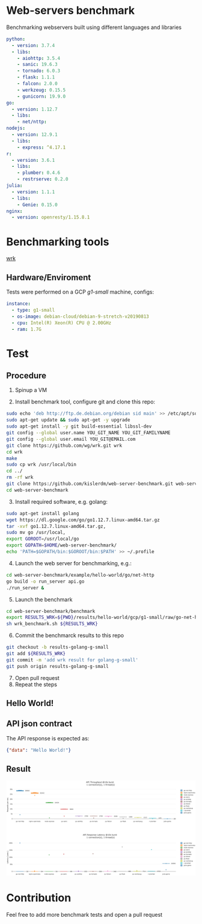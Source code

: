 # Web-servers benchmark

Benchmarking webservers built using different languages and libraries

```yaml
python:
  - version: 3.7.4
  - libs:
    - aiohttp: 3.5.4
    - sanic: 19.6.3
    - tornado: 6.0.3
    - flask: 1.1.1
    - falcon: 2.0.0
    - werkzeug: 0.15.5
    - gunicorn: 19.9.0
go: 
  - version: 1.12.7
  - libs: 
    - net/nttp: 
nodejs:
  - version: 12.9.1
  - libs: 
    - express: ^4.17.1
r:
  - version: 3.6.1
  - libs:
    - plumber: 0.4.6
    - restrserve: 0.2.0
julia:
  - version: 1.1.1
  - libs:
    - Genie: 0.15.0
nginx:
  - version: openresty/1.15.8.1
```

# Benchmarking tools

<a href="https://github.com/wg/wrk/" target="_blank">wrk</a>

## Hardware/Enviroment

Tests were performed on a GCP <em>g1-small</em> machine, configs:

```yaml
instance:
  - type: g1-small
  - os-image: debian-cloud/debian-9-stretch-v20190813
  - cpu: Intel(R) Xeon(R) CPU @ 2.00GHz
  - ram: 1.7G
```

# Test

## Procedure

1. Spinup a VM

2. Install benchmark tool, configure git and clone this repo:

```bash
sudo echo 'deb http://ftp.de.debian.org/debian sid main' >> /etc/apt/sources.list
sudo apt-get update && sudo apt-get -y upgrade
sudo apt-get install -y git build-essential libssl-dev
git config --global user.name YOU_GIT_NAME YOU_GIT_FAMILYNAME
git config --global user.email YOU_GIT@EMAIL.com
git clone https://github.com/wg/wrk.git wrk
cd wrk
make
sudo cp wrk /usr/local/bin
cd ../
rm -rf wrk
git clone https://github.com/kislerdm/web-server-benchmark.git web-server-benchmark
cd web-server-benchmark
```

3. Install required software, e.g. golang:

```bash
sudo apt-get install golang
wget https://dl.google.com/go/go1.12.7.linux-amd64.tar.gz
tar -xvf go1.12.7.linux-amd64.tar.gz,
sudo mv go /usr/local,
export GOROOT=/usr/local/go
export GOPATH=$HOME/web-server-benchmark/
echo 'PATH=$GOPATH/bin:$GOROOT/bin:$PATH' >> ~/.profile
```  

4. Launch the web server for benchmarking, e.g.:

```bash
cd web-server-benchmark/example/hello-world/go/net-http
go build -o run_server api.go
./run_server &
```

5. Launch the benchmark

```bash
cd web-server-benchmark/benchmark
export RESULTS_WRK=${PWD}/results/hello-world/gcp/g1-small/raw/go-net-http.txt
sh wrk_benchmark.sh ${RESULTS_WRK}
```

6. Commit the benchmarck results to this repo
   
```bash
git checkout -b results-golang-g-small
git add ${RESULTS_WRK}
git commit -m 'add wrk result for golang-g-small'
git push origin results-golang-g-small
```

7. Open pull request
8. Repeat the steps



## Hello World!

## API json contract

The API response is expected as:

```json
{"data": "Hello World!"}
```

## Result

![Throughput](benchmark/dataviz/hello-world/gcp/g1-small/d10_t1_c1/fig_c1_t1_d10.jpg)

# Contribution

Feel free to add more benchmark tests and open a pull request